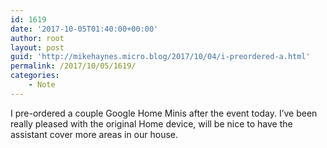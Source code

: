 ```yaml
---
id: 1619
date: '2017-10-05T01:40:00+00:00'
author: root
layout: post
guid: 'http://mikehaynes.micro.blog/2017/10/04/i-preordered-a.html'
permalink: /2017/10/05/1619/
categories:
    - Note
---
```


I pre-ordered a couple Google Home Minis after the event today. I’ve been really pleased with the original Home device, will be nice to have the assistant cover more areas in our house.